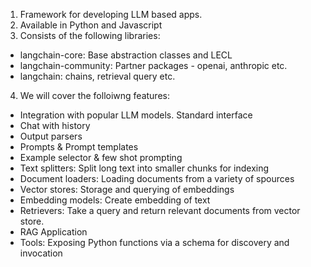 1. Framework for developing LLM based apps.
2. Available in Python and Javascript
3. Consists of the following libraries: 
- langchain-core: Base abstraction classes and LECL
- langchain-community: Partner packages - openai, anthropic etc. 
- langchain: chains, retrieval query etc. 
4. We will cover the folloiwng features:
- Integration with popular LLM models. Standard interface
- Chat with history
- Output parsers
- Prompts & Prompt templates
- Example selector & few shot prompting
- Text splitters: Split long text into smaller chunks for indexing
- Document loaders: Loading documents from a variety of spources
- Vector stores: Storage and querying of embeddings
- Embedding models: Create embedding of text
- Retrievers: Take a query and return relevant documents from vector store.
- RAG Application
- Tools: Exposing Python functions via a schema for discovery and invocation

